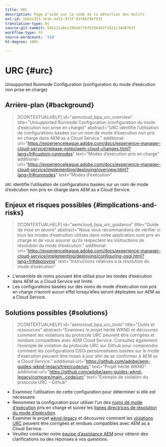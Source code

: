 ```yaml
---
title: URC
description: Page d’aide sur le code de la détection des motifs
exl-id: 1be61351-3e3e-4e51-973f-93f8bf9bf932
translation-type: ht
source-git-commit: 54b121a6ec29ba6ff6fb33b402f1821c34d0763f
workflow-type: ht
source-wordcount: '319'
ht-degree: 100%

---
```


# URC {#urc}

Unsupported Runmode Configuration (configuration du mode d’exécution non prise en charge)

## Arrière-plan {#background}

>[!CONTEXTUALHELP]
>id="aemcloud_bpa_urc_overview"
>title="Unsupported Runmode Configuration (configuration du mode d’exécution non prise en charge)"
>abstract="URC identifie l’utilisation de configurations basées sur un nom de mode d’exécution non pris en charge dans AEM as a Cloud Service."
>additional-url="https://experienceleague.adobe.com/docs/experience-manager-cloud-service/release-notes/aem-cloud-changes.html?lang=fr#custom-runmodes" text="Modes d’exécution pris en charge"
>additional-url="https://experienceleague.adobe.com/docs/experience-manager-cloud-service/implementing/deploying/overview.html?lang=fr#runmodes" text="Modes d’exécution"

`URC` identifie l’utilisation de configurations basées sur un nom de mode d’exécution non pris en charge dans AEM as a Cloud Service.

## Enjeux et risques possibles {#implications-and-risks}

>[!CONTEXTUALHELP]
>id="aemcloud_bpa_urc_guidance"
>title="Guide de mise en œuvre"
>abstract="Nous vous recommandons de vérifier si tous les modes d’exécution utilisés dans votre application sont pris en charge et de vous assurer qu’ils respectent les instructions de résolution du mode d’exécution."
>additional-url="https://experienceleague.adobe.com/docs/experience-manager-cloud-service/implementing/deploying/configuring-osgi.html?lang=fr#deploying" text="Instructions relatives à la résolution du mode d’exécution"

* L’ensemble de noms pouvant être utilisé pour les modes d’exécution dans AEM as a Cloud Service est limité.
* Les configurations basées sur des noms de mode d’exécution non pris en charge n’auront aucun effet lorsqu’elles seront déployées sur AEM as a Cloud Service.

## Solutions possibles {#solutions}

>[!CONTEXTUALHELP]
>id="aemcloud_bpa_urc_tools"
>title="Outils et ressources"
>abstract="Examinez le projet hérité WKND et découvrez comment les violations du protocole URC peuvent être corrigées et rendues compatibles avec AEM Cloud Service. Consultez également l’exemple de violation du protocole URC sur Github pour comprendre comment les configurations OSGi personnalisées basées sur le mode d’exécution peuvent être mises à jour afin de se conformer à AEM as a Cloud Service."
>additional-url="https://github.com/adobe/aem-guides-wknd-legacy/tree/code/urc" text="Projet hérité WKND"
>additional-url="https://github.com/adobe/aem-guides-wknd-legacy/compare/main...code/urc" text="Exemple de violation du protocole URC – Github"

* Examinez l’utilisation de cette configuration pour déterminer si elle est nécessaire.
* Renommez la configuration pour utiliser l’un des [noms de mode d’exécution](https://experienceleague.adobe.com/docs/experience-manager-cloud-service/release-notes/aem-cloud-changes.html?lang=fr#custom-runmodes) pris en charge et suivez les [lignes directrices de résolution du mode d’exécution](https://experienceleague.adobe.com/docs/experience-manager-cloud-service/implementing/deploying/configuring-osgi.html?lang=fr#runmode-resolution).
* Examiner le projet [wknd-legacy](https://github.com/adobe/aem-guides-wknd-legacy/tree/code/urc) et découvrez comment les [violations URC](https://github.com/adobe/aem-guides-wknd-legacy/compare/main...code/urc) peuvent être corrigées et rendues compatibles avec AEM as a Cloud Service.
* Veuillez contacter notre [équipe d’assistance AEM](https://helpx.adobe.com/fr/enterprise/using/support-for-experience-cloud.html) pour obtenir des clarifications ou des réponses à vos questions.
